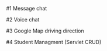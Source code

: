 #1 Message chat

#2 Voice chat

#3 Google Map driving direction

#4 Student Managment (Servlet CRUD) 
